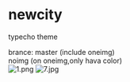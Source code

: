 # newcity
 typecho  theme
 
 brance: master  (include oneimg)<br>
	noimg    (on oneimg,only hava color)<br>
<img src="https://ooo.0o0.ooo/2016/09/01/57c8426deeb53.png" alt="1.png" />
<img src="https://ooo.0o0.ooo/2016/09/01/57c842e4b65ae.jpg" alt="7.jpg"  />

